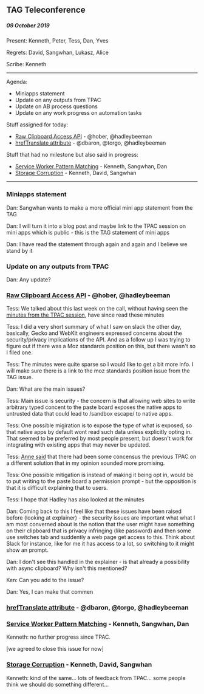 ﻿## TAG Teleconference
##### 09 October 2019

Present: Kenneth, Peter, Tess, Dan, Yves

Regrets: David, Sangwhan, Lukasz, Alice

Scribe: Kenneth

---

Agenda:

* Miniapps statement
* Update on any outputs from TPAC
* Update on AB process questions
* Update on any work progress on automation tasks

Stuff assigned for today:
* [Raw Clipboard Access API](https://github.com/w3ctag/design-reviews/issues/406) - @hober, @hadleybeeman
* [hrefTranslate attribute](https://github.com/w3ctag/design-reviews/issues/301) - @dbaron, @torgo, @hadleybeeman

Stuff that had no milestone but also said in progress:
* [Service Worker Pattern Matching](https://github.com/w3ctag/design-reviews/issues/417) - Kenneth, Sangwhan, Dan
* [Storage Corruption](https://github.com/w3ctag/design-reviews/issues/419) - Kenneth, David, Sangwhan


---

### Miniapps statement 

Dan: Sangwhan wants to make a more official mini app statement from the TAG

Dan: I will turn it into a blog post and maybe link to the TPAC session on mini apps which is public - this is the TAG statement of mini apps

Dan: I have read the statement through again and again and I believe we stand by it

### Update on any outputs from TPAC

Dan: Any update?

###  [Raw Clipboard Access API](https://github.com/w3ctag/design-reviews/issues/406) - @hober, @hadleybeeman

Tess: We talked about this last week on the call, without having seen the [minutes from the TPAC session](https://lists.w3.org/Archives/Public/public-editing-tf/2019Oct/0004.html), have since read these minutes

Tess: I did a very short summary of what I saw on slack the other day, basically, Gecko and WebKit engineers expressed concerns about the security/privacy implications of the API. And as a follow up I was trying to figure out if there was a Moz standards position on this, but there wasn't so I filed one.

Tess: The minutes were quite sparse so I would like to get a bit more info. I will make sure there is a link to the moz standards position issue from the TAG issue.

Dan: What are the main issues?

Tess: Main issue is security - the concern is that allowing web sites to write arbitrary typed concent to the paste board exposes the native apps to untrusted data that could lead to /sandbox escape/ to native apps.

Tess: One possible migiration is to expose the type of what is exposed, so that native apps by default wont read such data unless explicitly opting in. That seemed to be preferred by most people present, but doesn't work for integrating with existing apps that may never be updated.

Tess: [Anne said](https://github.com/mozilla/standards-positions/issues/206#issuecomment-539435685) that there had been some concensus the previous TPAC on a different solution that in my opinion sounded more promising.

Tess: One possible mitigation is instead of making it being opt in, would be to put writing to the paste board a permission prompt - but the opposition is that it is difficult explaining that to users.

Tess: I hope that Hadley has also looked at the minutes

Dan: Coming back to this I feel like that these issues have been raised before (looking at explainer) - the security issues are important what what I am most converned about is the notion that the user might have something on their clipboard that is privacy infringing (like password) and then some use switches tab and suddently a web page get access to this. Think about Slack for instance, like for me it has access to a lot, so switching to it might show an prompt.   

Dan: I don't see this handled in the explainer - is that already a possibility with async clipboard? Why isn't this mentioned?

Ken: Can you add to the issue? 

Dan: Yes, I can make that commen

### [hrefTranslate attribute](https://github.com/w3ctag/design-reviews/issues/301) - @dbaron, @torgo, @hadleybeeman


### [Service Worker Pattern Matching](https://github.com/w3ctag/design-reviews/issues/417) - Kenneth, Sangwhan, Dan

Kenneth: no further progress since TPAC.

[we agreed to close this issue for now]

### [Storage Corruption](https://github.com/w3ctag/design-reviews/issues/419) - Kenneth, David, Sangwhan

Kenneth: kind of the same... lots of feedback from TPAC... some people think we should do something different... 


